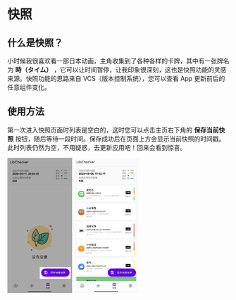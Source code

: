 # 快照

## 什么是快照？

小时候我很喜欢看一部日本动画，主角收集到了各种各样的卡牌，其中有一张牌名为 **時（タイム）** ，它可以让时间暂停，让我印象很深刻，这也是快照功能的灵感来源。快照功能的思路来自 VCS（版本控制系统），您可以查看 App 更新前后的任意组件变化。

## 使用方法

第一次进入快照页面时列表是空白的，这时您可以点击主页右下角的 **保存当前快照** 按钮，随后等待一段时间。保存成功后在页面上方会显示当前快照的时间戳。此时列表仍然为空，不用疑惑，去更新应用吧！回来会看到惊喜。

<img src="./img/snapshot_create.jpg" alt="snapshot_create" style="zoom:30%;" /> <img src="./img/snapshot_list.jpg" alt="snapshot_list" style="zoom:30%;" />